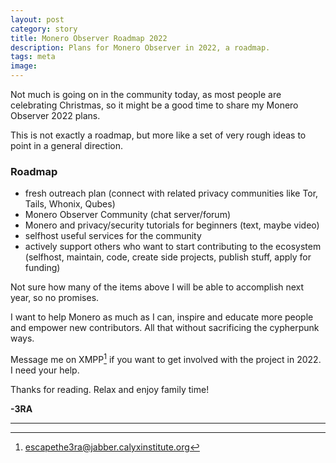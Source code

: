```yaml
---
layout: post
category: story
title: Monero Observer Roadmap 2022
description: Plans for Monero Observer in 2022, a roadmap.
tags: meta
image: 
---
```


Not much is going on in the community today, as most people are celebrating Christmas, so it might be a good time to share my Monero Observer 2022 plans.

This is not exactly a roadmap, but more like a set of very rough ideas to point in a general direction.

### Roadmap

- fresh outreach plan (connect with related privacy communities like Tor, Tails, Whonix, Qubes)
- Monero Observer Community (chat server/forum)
- Monero and privacy/security tutorials for beginners (text, maybe video)
- selfhost useful services for the community
- actively support others who want to start contributing to the ecosystem (selfhost, maintain, code, create side projects, publish stuff, apply for funding)

Not sure how many of the items above I will be able to accomplish next year, so no promises. 

I want to help Monero as much as I can, inspire and educate more people and empower new contributors. All that without sacrificing the cypherpunk ways. 

Message me on XMPP[^1] if you want to get involved with the project in 2022. I need your help.

Thanks for reading. Relax and enjoy family time!


**-3RA**

---

[^1]: escapethe3ra@jabber.calyxinstitute.org


